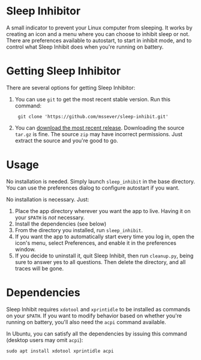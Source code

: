 # Sleep Inhibitor
A small indicator to prevent your Linux computer from sleeping. It works by
creating an icon and a menu where you can choose to inhibit sleep or not. There
are preferences available to autostart, to start in inhibit mode, and to control
what Sleep Inhibit does when you're running on battery.

# Getting Sleep Inhibitor
There are several options for getting Sleep Inhibitor:

1. You can use `git` to get the most recent stable version. Run this command:

        git clone 'https://github.com/mssever/sleep-inhibit.git'

2. You can [download the most recent release](https://github.com/mssever/sleep-inhibit/releases). Downloading the source `tar.gz` is fine. The source `zip` may have incorrect permissions. Just extract the source and you're good to go.

# Usage
No installation is needed. Simply launch `sleep_inhibit` in the base directory.
You can use the preferences dialog to configure autostart if you want.

No installation is necessary. Just:

1. Place the app directory wherever you want the app to live. Having it on your `$PATH` is *not* necessary.
2. Install the dependencies (see below)
3. From the directory you installed, run `sleep_inhibit`.
4. If you want the app to automatically start every time you log in, open the icon's menu, select Preferences, and enable it in the preferences window.
5. If you decide to uninstall it, quit Sleep Inhibit, then run `cleanup.py`, being sure to answer yes to all questions. Then delete the directory, and all traces will be gone.

# Dependencies
Sleep Inhibit requires `xdotool` and `xprintidle` to be installed as commands on
your `$PATH`. If you want to modify behavior based on whether you're running on
battery, you'll also need the `acpi` command available.

In Ubuntu, you can satisfy all the dependencies by issuing this command (desktop users may omit `acpi`):

    sudo apt install xdotool xprintidle acpi
